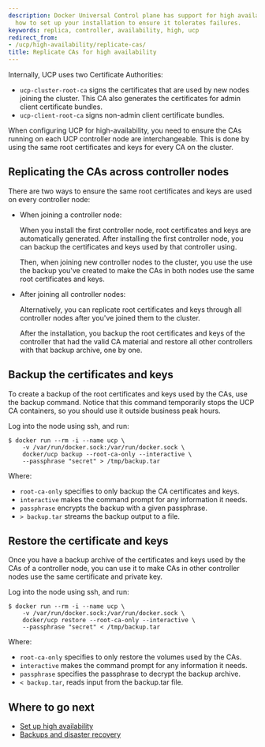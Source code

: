 ```yaml
---
description: Docker Universal Control plane has support for high availability. Learn
  how to set up your installation to ensure it tolerates failures.
keywords: replica, controller, availability, high, ucp
redirect_from:
- /ucp/high-availability/replicate-cas/
title: Replicate CAs for high availability
---
```


Internally, UCP uses two Certificate Authorities:

* `ucp-cluster-root-ca` signs the certificates that are used by new nodes
joining the cluster. This CA also generates the certificates for admin client
certificate bundles.
* `ucp-client-root-ca` signs non-admin client certificate bundles.

When configuring UCP for high-availability, you need to ensure the CAs running
on each UCP controller node are interchangeable. This is done by using the same
root certificates and keys for every CA on the cluster.


## Replicating the CAs across controller nodes

There are two ways to ensure the same root certificates and keys are used on
every controller node:

* When joining a controller node:

    When you install the first controller node, root certificates and keys are
    automatically generated.
    After installing the first controller node, you can backup the certificates
    and keys used by that controller using.


    Then, when joining new controller nodes to the cluster, you use the use
    the backup you've created to make the CAs in both nodes use the same root
    certificates and keys.

* After joining all controller nodes:

    Alternatively, you can replicate root certificates and keys through all
    controller nodes after you've joined them to the cluster.

    After the installation, you backup the root certificates and keys of the
    controller that had the valid CA material and restore all other controllers
    with that backup archive, one by one.


## Backup the certificates and keys

To create a backup of the root certificates and keys used by the CAs, use the
backup command. Notice that this command temporarily stops the UCP CA
containers, so you should use it outside business peak hours.

Log into the node using ssh, and run:

```none
$ docker run --rm -i --name ucp \
    -v /var/run/docker.sock:/var/run/docker.sock \
    docker/ucp backup --root-ca-only --interactive \
    --passphrase "secret" > /tmp/backup.tar
```

Where:

* `root-ca-only` specifies to only backup the CA certificates and keys.
* `interactive` makes the command prompt for any information it needs.
* `passphrase` encrypts the backup with a given passphrase.
* `> backup.tar` streams the backup output to a file.

## Restore the certificate and keys

Once you have a backup archive of the certificates and keys used by the CAs
of a controller node, you can use it to make CAs in other controller nodes
use the same certificate and private key.

Log into the node using ssh, and run:

```none
$ docker run --rm -i --name ucp \
    -v /var/run/docker.sock:/var/run/docker.sock \
    docker/ucp restore --root-ca-only --interactive \
    --passphrase "secret" < /tmp/backup.tar
```

Where:

* `root-ca-only` specifies to only restore the volumes used by the CAs.
* `interactive` makes the command prompt for any information it needs.
* `passphrase` specifies the passphrase to decrypt the backup archive.
* `< backup.tar`, reads input from the backup.tar file.

## Where to go next

* [Set up high availability](set-up-high-availability.md)
* [Backups and disaster recovery](backups-and-disaster-recovery.md)